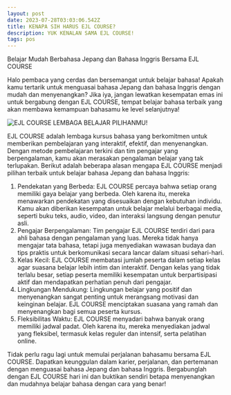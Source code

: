 ```yaml
---
layout: post
date: 2023-07-28T03:03:06.542Z
title: KENAPA SIH HARUS EJL COURSE?
description: YUK KENALAN SAMA EJL COURSE!
tags: pos
---
```

Belajar Mudah Berbahasa Jepang dan Bahasa Inggris Bersama EJL COURSE

Halo pembaca yang cerdas dan bersemangat untuk belajar bahasa! Apakah kamu tertarik untuk menguasai bahasa Jepang dan bahasa Inggris dengan mudah dan menyenangkan? Jika iya, jangan lewatkan kesempatan emas ini untuk bergabung dengan EJL COURSE, tempat belajar bahasa terbaik yang akan membawa kemampuan bahasamu ke level selanjutnya!

![](/images/uploads/logo-ejl.jpg "EJL COURSE LEMBAGA BELAJAR PILIHANMU!")

EJL COURSE adalah lembaga kursus bahasa yang berkomitmen untuk memberikan pembelajaran yang interaktif, efektif, dan menyenangkan. Dengan metode pembelajaran terkini dan tim pengajar yang berpengalaman, kamu akan merasakan pengalaman belajar yang tak terlupakan. Berikut adalah beberapa alasan mengapa EJL COURSE menjadi pilihan terbaik untuk belajar bahasa Jepang dan bahasa Inggris:

1. Pendekatan yang Berbeda: EJL COURSE percaya bahwa setiap orang memiliki gaya belajar yang berbeda. Oleh karena itu, mereka menawarkan pendekatan yang disesuaikan dengan kebutuhan individu. Kamu akan diberikan kesempatan untuk belajar melalui berbagai media, seperti buku teks, audio, video, dan interaksi langsung dengan penutur asli.
2. Pengajar Berpengalaman: Tim pengajar EJL COURSE terdiri dari para ahli bahasa dengan pengalaman yang luas. Mereka tidak hanya mengajar tata bahasa, tetapi juga menyediakan wawasan budaya dan tips praktis untuk berkomunikasi secara lancar dalam situasi sehari-hari.
3. Kelas Kecil: EJL COURSE membatasi jumlah peserta dalam setiap kelas agar suasana belajar lebih intim dan interaktif. Dengan kelas yang tidak terlalu besar, setiap peserta memiliki kesempatan untuk berpartisipasi aktif dan mendapatkan perhatian penuh dari pengajar.
4. Lingkungan Mendukung: Lingkungan belajar yang positif dan menyenangkan sangat penting untuk merangsang motivasi dan keinginan belajar. EJL COURSE menciptakan suasana yang ramah dan menyenangkan bagi semua peserta kursus.
5. Fleksibilitas Waktu: EJL COURSE menyadari bahwa banyak orang memiliki jadwal padat. Oleh karena itu, mereka menyediakan jadwal yang fleksibel, termasuk kelas reguler dan intensif, serta pelatihan online.

Tidak perlu ragu lagi untuk memulai perjalanan bahasamu bersama EJL COURSE. Dapatkan keunggulan dalam karier, perjalanan, dan pertemanan dengan menguasai bahasa Jepang dan bahasa Inggris. Bergabunglah dengan EJL COURSE hari ini dan buktikan sendiri betapa menyenangkan dan mudahnya belajar bahasa dengan cara yang benar!